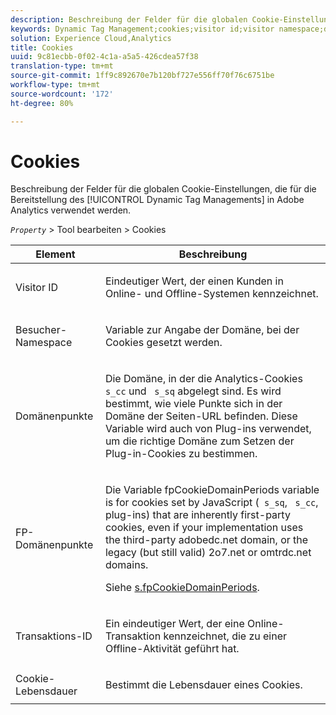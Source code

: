 ```yaml
---
description: Beschreibung der Felder für die globalen Cookie-Einstellungen, die für die Bereitstellung des Dynamic Tag Managements in Adobe Analytics verwendet werden.
keywords: Dynamic Tag Management;cookies;visitor id;visitor namespace;domain periods;fp domain periods;transaction id;cookie lifetime
solution: Experience Cloud,Analytics
title: Cookies
uuid: 9c81ecbb-0f02-4c1a-a5a5-426cdea57f38
translation-type: tm+mt
source-git-commit: 1ff9c892670e7b120bf727e556ff70f76c6751be
workflow-type: tm+mt
source-wordcount: '172'
ht-degree: 80%

---
```



# Cookies

Beschreibung der Felder für die globalen Cookie-Einstellungen, die für die Bereitstellung des [!UICONTROL Dynamic Tag Managements] in Adobe Analytics verwendet werden.

*`Property`* > Tool bearbeiten > Cookies

<table id="table_2758C770C91B4025AD74009B360D71F7"> 
 <thead> 
  <tr> 
   <th colname="col1" class="entry"> Element </th> 
   <th colname="col2" class="entry"> Beschreibung </th> 
  </tr> 
 </thead>
 <tbody> 
  <tr> 
   <td colname="col1"> Visitor ID </td> 
   <td colname="col2"> <p>Eindeutiger Wert, der einen Kunden in Online- und Offline-Systemen kennzeichnet. </p> </td> 
  </tr> 
  <tr> 
   <td colname="col1"> Besucher-Namespace </td> 
   <td colname="col2"> <p>Variable zur Angabe der Domäne, bei der Cookies gesetzt werden. </p> </td>
  </tr> 
  <tr> 
   <td colname="col1"> Domänenpunkte </td> 
   <td colname="col2"> <p>Die Domäne, in der die Analytics-Cookies <code> s_cc</code> und <code> s_sq</code> abgelegt sind. Es wird bestimmt, wie viele Punkte sich in der Domäne der Seiten-URL befinden. Diese Variable wird auch von Plug-ins verwendet, um die richtige Domäne zum Setzen der Plug-in-Cookies zu bestimmen. </p> </td> 
  </tr> 
  <tr> 
   <td colname="col1"> FP-Domänenpunkte </td> 
   <td colname="col2"> <p>Die Variable <span class="term"> fpCookieDomainPeriods</span> variable is for cookies set by JavaScript (<code> s_sq</code>, <code> s_cc</code>, plug-ins) that are inherently first-party cookies, even if your implementation uses the third-party <span class="filepath"> adobedc.net</span> domain, or the legacy (but still valid) <span class="filepath"> 2o7.net</span> or <span class="filepath"> omtrdc.net</span> domains. </p> <p>Siehe <a href="/help/implement/vars/config-vars/fpcookiedomainperiods.md"  > s.fpCookieDomainPeriods</a>. </p> </td> 
  </tr> 
  <tr> 
   <td colname="col1"> Transaktions-ID </td> 
   <td colname="col2"> <p>Ein eindeutiger Wert, der eine Online-Transaktion kennzeichnet, die zu einer Offline-Aktivität geführt hat. </p> </td> 
  </tr> 
  <tr> 
   <td colname="col1"> Cookie-Lebensdauer </td> 
   <td colname="col2"> <p>Bestimmt die Lebensdauer eines Cookies. </p> </td> 
  </tr> 
 </tbody> 
</table>

